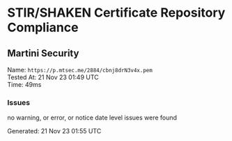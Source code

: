 # STIR/SHAKEN Certificate Repository Compliance

## Martini Security

Name: `https://p.mtsec.me/2884/cbnj8drN3v4x.pem`\
Tested At: 21 Nov 23 01:49 UTC\
Time: 49ms

### Issues

no warning, or error, or notice date level issues were found

Generated: 21 Nov 23 01:55 UTC